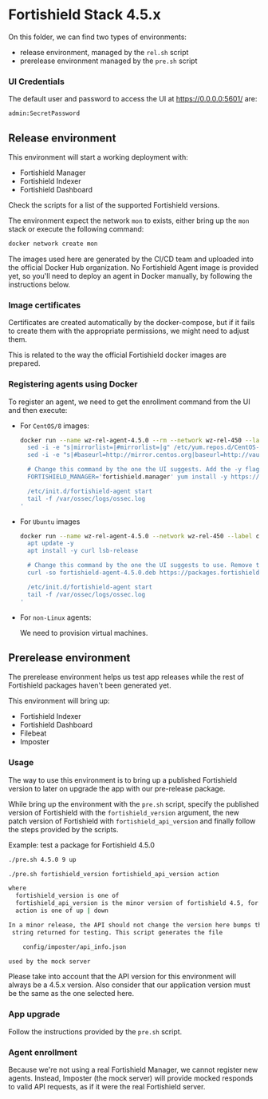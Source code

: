 # Fortishield Stack 4.5.x

On this folder, we can find two types of environments:

- release environment, managed by the `rel.sh` script
- prerelease environment managed by the `pre.sh` script

### UI Credentials

The default user and password to access the UI at https://0.0.0.0:5601/ are:

```
admin:SecretPassword
```

## Release environment

This environment will start a working deployment with:

- Fortishield Manager
- Fortishield Indexer
- Fortishield Dashboard

Check the scripts for a list of the supported Fortishield versions.

The environment expect the network `mon` to exists, either bring up the
`mon` stack or execute the following command:

```bash
docker network create mon
```

The images used here are generated by the CI/CD team and uploaded into
the official Docker Hub organization. No Fortishield Agent image is provided yet,
so you'll need to deploy an agent in Docker manually, by following the
instructions below.

### Image certificates

Certificates are created automatically by the docker-compose, but if
it fails to create them with the appropriate permissions, we might need
to adjust them.

This is related to the way the official Fortishield docker images are
prepared.

### Registering agents using Docker

To register an agent, we need to get the enrollment command from the
UI and then execute:

- For `CentOS/8` images:

  ```bash
  docker run --name wz-rel-agent-4.5.0 --rm --network wz-rel-450 --label com.docker.compose.project=wz-rel-450 -d centos:8 bash -c '
    sed -i -e "s|mirrorlist=|#mirrorlist=|g" /etc/yum.repos.d/CentOS-*
    sed -i -e "s|#baseurl=http://mirror.centos.org|baseurl=http://vault.centos.org|g" /etc/yum.repos.d/CentOS-*

    # Change this command by the one the UI suggests. Add the -y flag and remove the `sudo`.
    FORTISHIELD_MANAGER='fortishield.manager' yum install -y https://packages.fortishield.com/4.x/yum5/x86_64/fortishield-agent-4.5.0-1.el5.x86_64.rpm

    /etc/init.d/fortishield-agent start
    tail -f /var/ossec/logs/ossec.log
  '
  ```

- For `Ubuntu` images

  ```bash
  docker run --name wz-rel-agent-4.5.0 --network wz-rel-450 --label com.docker.compose.project=wz-rel-450 -d ubuntu:20.04 bash -c '
    apt update -y
    apt install -y curl lsb-release

    # Change this command by the one the UI suggests to use. Remove the `sudo`.
    curl -so fortishield-agent-4.5.0.deb https://packages.fortishield.com/4.x/apt/pool/main/w/fortishield-agent/fortishield-agent_4.5.0-1_amd64.deb && FORTISHIELD_MANAGER='fortishield.manager' FORTISHIELD_AGENT_GROUP='default' dpkg -i ./fortishield-agent-4.5.0.deb

    /etc/init.d/fortishield-agent start
    tail -f /var/ossec/logs/ossec.log
  '
  ```

- For `non-Linux` agents:

  We need to provision virtual machines.

## Prerelease environment

The prerelease environment helps us test app releases while the rest of
Fortishield packages haven't been generated yet.

This environment will bring up:

- Fortishield Indexer
- Fortishield Dashboard
- Filebeat
- Imposter

### Usage

The way to use this environment is to bring up a published Fortishield version to
later on upgrade the app with our pre-release package.

While bring up the environment with the `pre.sh` script, specify the published
version of Fortishield with the `fortishield_version` argument, the new patch version of
Fortishield with `fortishield_api_version` and finally follow the steps provided by the
scripts.

Example: test a package for Fortishield 4.5.0

```bash
./pre.sh 4.5.0 9 up
```

```bash
./pre.sh fortishield_version fortishield_api_version action

where
  fortishield_version is one of
  fortishield_api_version is the minor version of fortishield 4.5, for example  5 17
  action is one of up | down

In a minor release, the API should not change the version here bumps the API
 string returned for testing. This script generates the file

    config/imposter/api_info.json

used by the mock server
```

Please take into account that the API version for this environment will
always be a 4.5.x version. Also consider that our application version
must be the same as the one selected here.

### App upgrade

Follow the instructions provided by the `pre.sh` script.

### Agent enrollment

Because we're not using a real Fortishield Manager, we cannot register new agents.
Instead, Imposter (the mock server) will provide mocked responds to valid API
requests, as if it were the real Fortishield server.
